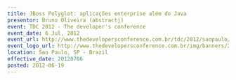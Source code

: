 ```yaml
---
title: JBoss Polyglot: aplicações enterprise além do Java 
presentor: Bruno Oliveira (abstractj)
event: TDC 2012 - The developer's conference
event_date: 6 Jul, 2012
event_url: http://www.thedevelopersconference.com.br/tdc/2012/saopaulo/trilha-javaee#programacao
event_logo_url: http://www.thedevelopersconference.com.br/img/banners/2012/banner-TDC2012-sampa-180x150.png
location: Sao Paulo, SP - Brazil
effective_date: 20120706
posted: 2012-06-19
---
```

